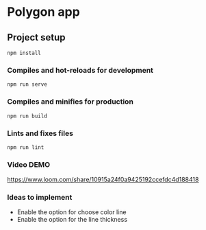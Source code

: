 # Polygon app

## Project setup
```
npm install
```

### Compiles and hot-reloads for development
```
npm run serve
```

### Compiles and minifies for production
```
npm run build
```

### Lints and fixes files
```
npm run lint
```

### Video DEMO
https://www.loom.com/share/10915a24f0a9425192ccefdc4d188418

### Ideas to implement
* Enable the option for choose color line
* Enable the option for the line thickness
